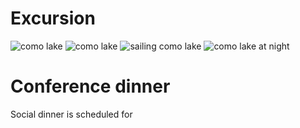 # Excursion

![como lake](como1.jpeg)
![como lake](como2.jpeg)
![sailing como lake](como3.jpeg)
![como lake at night](como4.jpeg)


# Conference dinner

Social dinner is scheduled for 
